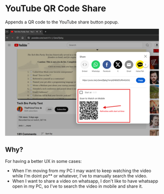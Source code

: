 # YouTube QR Code Share

Appends a QR code to the YouTube share button popup.


![alt text](/images/readme-image.png)


## Why?
For having a better UX in some cases:
- When I'm moving from my PC I may want to keep watching the video while I'm doint po** or whatever, I've to manually search the video. 
- When I want to share a video on whatsapp, I don't like to have whatsapp open in my PC, so I've to search the video in mobile and share it.   